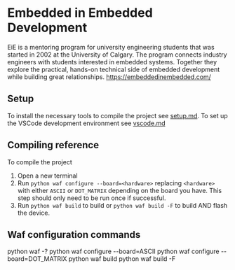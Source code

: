 # Embedded in Embedded Development

EiE is a mentoring program for university engineering students that was started in 2002 at the University of Calgary. The program connects industry engineers with students interested in embedded systems. Together they explore the practical, hands-on technical side of embedded development while building great relationships.
https://embeddedinembedded.com/

## Setup

To install the necessary tools to compile the project see [setup.md](docs/setup.md).
To set up the VSCode development environment see [vscode.md](docs/vscode.md)

## Compiling reference

To compile the project

1. Open a new terminal
2. Run `python waf configure --board=<hardware>` replacing `<hardware>` with either `ASCII` or `DOT_MATRIX` depending on the board you have. This step should only need to be run once if successful.
3. Run `python waf build` to build or `python waf build -F` to build AND flash the device.

## Waf configuration commands
python waf -?
python waf configure --board=ASCII
python waf configure --board=DOT_MATRIX
python waf build
python waf build -F
